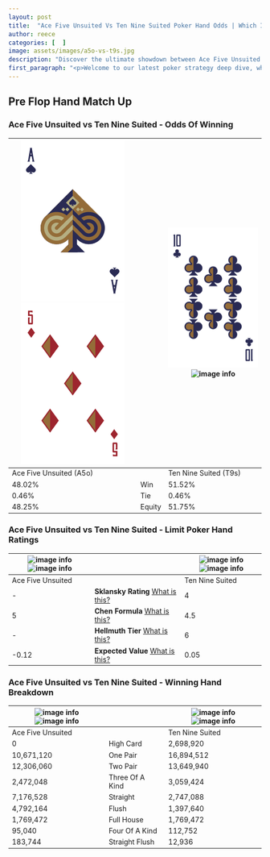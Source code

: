 ```yaml
---
layout: post
title:  "Ace Five Unsuited Vs Ten Nine Suited Poker Hand Odds | Which Is The Better Hand In Poker? A Complete Guide"
author: reece
categories: [  ]
image: assets/images/a5o-vs-t9s.jpg
description: "Discover the ultimate showdown between Ace Five Unsuited and Ten Nine Suited in poker! Uncover the odds, strategies, and scenarios where one hand triumphs over the other. Get ready to up your poker game with this thrilling analysis."
first_paragraph: "<p>Welcome to our latest poker strategy deep dive, where we're pitting two distinct hands against each other in a high-stakes showdown: Ace Five Unsuited vs Ten Nine Suited.</p><p>In the dynamic world of poker, every decision counts, and knowing which hand holds the upper hand is key to your success at the table.</p><p>In this article, we'll dissect these two hands, explore the scenarios where one dominates the other, and equip you with the knowledge to make strategic choices that can tip the odds in your favor.</p><p>Get ready to unravel the intriguing dynamics of these poker hands and elevate your game to new heights.</p>"
---
```




[comment]: # (sp0)

## Pre Flop Hand Match Up

<div class="table hand-ratings" markdown="1"> 



### Ace Five Unsuited vs Ten Nine Suited - Odds Of Winning


    
| ![image info](assets/images/hand1/a.png) ![image info](assets/images/hand1/5o.png) |  | ![image info](assets/images/hand2/t.png) ![image info](assets/images/hand2/9s.png) |
| -------- | -------- | -------- |
| Ace Five Unsuited (A5o) |  | Ten Nine Suited (T9s) |
| 48.02% | Win | 51.52% |
| 0.46% | Tie | 0.46% |
| 48.25% | Equity | 51.75% |




[comment]: # (sp1)



### Ace Five Unsuited vs Ten Nine Suited - Limit Poker Hand Ratings


    
| ![image info](https://www.riverpairs.com/assets/images/hand1/a.png) ![image info](https://www.riverpairs.com/assets/images/hand1/5o.png) |  | ![image info](https://www.riverpairs.com/assets/images/hand2/t.png) ![image info](https://www.riverpairs.com/assets/images/hand2/9s.png) |
| -------- | -------- | -------- |
| Ace Five Unsuited |  | Ten Nine Suited |
| - | **Sklansky Rating** [What is this?](/sklansky-rating-explained) | 4 |
| 5 | **Chen Formula** [What is this?](/chen-formula-explained) | 4.5 |
| - | **Hellmuth Tier** [What is this?](/Hellmuth-tier-explained) | 6 |
| -0.12 | **Expected Value** [What is this?](/expected-value-explained) | 0.05 |




[comment]: # (sp2)



### Ace Five Unsuited vs Ten Nine Suited - Winning Hand Breakdown


    
| ![image info](https://www.riverpairs.com/assets/images/hand1/a.png) ![image info](https://www.riverpairs.com/assets/images/hand1/5o.png) |  | ![image info](https://www.riverpairs.com/assets/images/hand2/t.png) ![image info](https://www.riverpairs.com/assets/images/hand2/9s.png) |
| -------- | -------- | -------- |
| Ace Five Unsuited |  | Ten Nine Suited |
| 0 | High Card | 2,698,920 |
| 10,671,120 | One Pair | 16,894,512 |
| 12,306,060 | Two Pair | 13,649,940 |
| 2,472,048 | Three Of A Kind | 3,059,424 |
| 7,176,528 | Straight | 2,747,088 |
| 4,792,164 | Flush | 1,397,640 |
| 1,769,472 | Full House | 1,769,472 |
| 95,040 | Four Of A Kind | 112,752 |
| 183,744 | Straight Flush | 12,936 |




[comment]: # (sp3)



</div>

[comment]: # (sp4)



[comment]: # (sp5)

